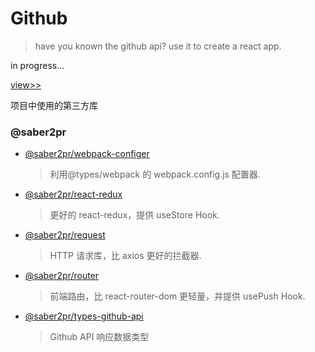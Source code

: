 # Github

> have you known the github api? use it to create a react app.

in progress...

[view>>](https://saber2pr.github.io/MyWeb/build/github/)

项目中使用的第三方库

### @saber2pr

- [@saber2pr/webpack-configer](https://github.com/Saber2pr/webpack-configer)

  > 利用@types/webpack 的 webpack.config.js 配置器.

- [@saber2pr/react-redux](https://github.com/Saber2pr/react-redux)

  > 更好的 react-redux，提供 useStore Hook.

- [@saber2pr/request](https://github.com/Saber2pr/request)

  > HTTP 请求库，比 axios 更好的拦截器.

- [@saber2pr/router](https://github.com/Saber2pr/router)

  > 前端路由，比 react-router-dom 更轻量，并提供 usePush Hook.

- [@saber2pr/types-github-api](https://github.com/Saber2pr/types-github-api)

  > Github API 响应数据类型

